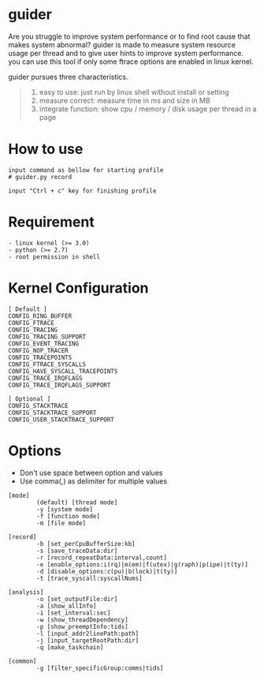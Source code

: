 # guider
Are you struggle to improve system performance or to find root cause that makes system abnormal?
guider is made to measure system resource usage per thread and to give user hints to improve system performance.
you can use this tool if only some ftrace options are enabled in linux kernel.

guider pursues three characteristics.
>1. easy to use: just run by linux shell without install or setting
>2. measure correct: measure time in ms and size in MB
>3. integrate function: show cpu / memory / disk usage per thread in a page 


How to use
=======

```
input command as bellow for starting profile
# guider.py record 

input "Ctrl + c" key for finishing profile
```


Requirement
=======

```
- linux kernel (>= 3.0)
- python (>= 2.7)
- root permission in shell
```


Kernel Configuration
=======

```
[ Default ]
CONFIG_RING_BUFFER
CONFIG_FTRACE
CONFIG_TRACING
CONFIG_TRACING_SUPPORT
CONFIG_EVENT_TRACING
CONFIG_NOP_TRACER
CONFIG_TRACEPOINTS
CONFIG_FTRACE_SYSCALLS
CONFIG_HAVE_SYSCALL_TRACEPOINTS
CONFIG_TRACE_IRQFLAGS
CONFIG_TRACE_IRQFLAGS_SUPPORT

[ Optional ]
CONFIG_STACKTRACE
CONFIG_STACKTRACE_SUPPORT
CONFIG_USER_STACKTRACE_SUPPORT
```


Options
=======

* Don't use space between option and values
* Use comma(,) as delimiter for multiple values

```
[mode]
        (default) [thread mode]
        -y [system mode]
        -f [function mode]
        -m [file mode]

[record]
        -b [set_perCpuBufferSize:kb]
        -s [save_traceData:dir]
        -r [record_repeatData:interval,count]
        -e [enable_options:i(rq)|m(em)|f(utex)|g(raph)|p(ipe)|t(ty)]
        -d [disable_options:c(pu)|b(lock)|t(ty)]
        -t [trace_syscall:syscallNums]

[analysis]
        -o [set_outputFile:dir]
        -a [show_allInfo]
        -i [set_interval:sec]
        -w [show_threadDependency]
        -p [show_preemptInfo:tids]
        -l [input_addr2linePath:path]
        -j [input_targetRootPath:dir]
        -q [make_taskchain]

[common]
        -g [filter_specificGroup:comms|tids]

```
